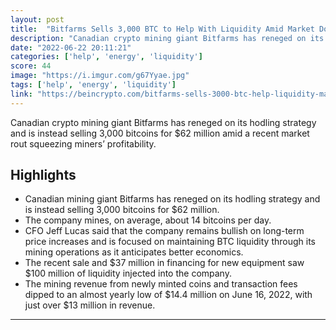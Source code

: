 ```yaml
---
layout: post
title:  "Bitfarms Sells 3,000 BTC to Help With Liquidity Amid Market Downturn"
description: "Canadian crypto mining giant Bitfarms has reneged on its hodling strategy and is instead selling 3,000 bitcoins for $62 million amid a recent market rout squeezing miners’ profitability."
date: "2022-06-22 20:11:21"
categories: ['help', 'energy', 'liquidity']
score: 44
image: "https://i.imgur.com/g67Yyae.jpg"
tags: ['help', 'energy', 'liquidity']
link: "https://beincrypto.com/bitfarms-sells-3000-btc-help-liquidity-market-downturn/?utm_source=coingecko&amp;utm_content=coingecko&amp;utm_campaign=coingecko&amp;utm_medium=coingecko&amp;utm_term=coingecko"
---
```


Canadian crypto mining giant Bitfarms has reneged on its hodling strategy and is instead selling 3,000 bitcoins for $62 million amid a recent market rout squeezing miners’ profitability.

## Highlights

- Canadian mining giant Bitfarms has reneged on its hodling strategy and is instead selling 3,000 bitcoins for $62 million.
- The company mines, on average, about 14 bitcoins per day.
- CFO Jeff Lucas said that the company remains bullish on long-term price increases and is focused on maintaining BTC liquidity through its mining operations as it anticipates better economics.
- The recent sale and $37 million in financing for new equipment saw $100 million of liquidity injected into the company.
- The mining revenue from newly minted coins and transaction fees dipped to an almost yearly low of $14.4 million on June 16, 2022, with just over $13 million in revenue.

---
